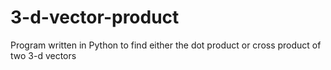 # 3-d-vector-product
Program written in Python to find either the dot product or cross product of two 3-d vectors
